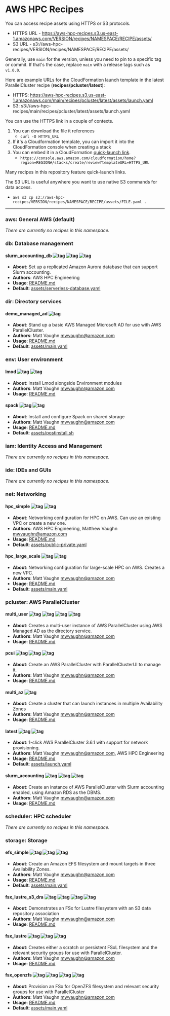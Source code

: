 # AWS HPC Recipes

You can access recipe assets using HTTPS or S3 protocols.
* HTTPS URL - https://aws-hpc-recipes.s3.us-east-1.amazonaws.com/VERSION/recipes/NAMESPACE/RECIPE/assets/
* S3 URL - s3://aws-hpc-recipes/VERSION/recipes/NAMESPACE/RECIPE/assets/

Generally, use `main` for the version, unless you need to pin to a specific tag or commit. If that's the case, replace `main` with a release tags such as `v1.0.0`. 

Here are example URLs for the CloudFormation launch template in the latest ParallelCluster recipe (**recipes/pcluster/latest**):
* HTTPS: https://aws-hpc-recipes.s3.us-east-1.amazonaws.com/main/recipes/pcluster/latest/assets/launch.yaml
* S3: s3://aws-hpc-recipes/main/recipes/pcluster/latest/assets/launch.yaml

You can use the HTTPS link in a couple of contexts.
1. You can download the file it references
    * `curl -O HTTPS_URL`
2. If it's a Cloudformation template, you can import it into the CloudFormation console when creating a stack
3. You can embed it in a CloudFormation [quick-launch link](https://docs.aws.amazon.com/AWSCloudFormation/latest/UserGuide/cfn-console-create-stacks-quick-create-links.html).
    * `https://console.aws.amazon.com/cloudformation/home?region=REGION#/stacks/create/review?templateURL=HTTPS_URL`

Many recipes in this repository feature quick-launch links. 

The S3 URL is useful anywhere you want to use native S3 commands for data access. 
* `aws s3 cp s3://aws-hpc-recipes/VERSION/recipes/NAMESPACE/RECIPE/assets/FILE.yaml .`

----

### aws: General AWS (default)

*There are currently no recipes in this namespace.*
### db: Database management

#### slurm_accounting_db ![tag](https://img.shields.io/badge/-core-%23146EB4) ![tag](https://img.shields.io/badge/-rds-%237DCEA0) ![tag](https://img.shields.io/badge/-parallelcluster-%23FF9900) 

* **About**: Set up a replicated Amazon Aurora database that can support Slurm accounting.
* **Authors**: AWS HPC Engineering
* **Usage**: [README.md](db/slurm_accounting_db/README.md)
* **Default**: [assets/serverless-database.yaml](https://aws-hpc-recipes.s3.us-east-1.amazonaws.com/main/recipes/db/slurm_accounting_db/assets/serverless-database.yaml)

### dir: Directory services

#### demo_managed_ad ![tag](https://img.shields.io/badge/-experimental-%23D9534F) 

* **About**: Stand up a basic AWS Managed Microsoft AD for use with AWS ParallelCluster.
* **Authors**: Matt Vaughn <mwvaughn@amazon.com>
* **Usage**: [README.md](dir/demo_managed_ad/README.md)
* **Default**: [assets/main.yaml](https://aws-hpc-recipes.s3.us-east-1.amazonaws.com/main/recipes/dir/demo_managed_ad/assets/main.yaml)

### env: User environment

#### lmod ![tag](https://img.shields.io/badge/-experimental-%23D9534F) ![tag](https://img.shields.io/badge/-community-%2317202A) 

* **About**: Install Lmod alongside Environment modules
* **Authors**: Matt Vaughn <mwvaughn@amazon.com>
* **Usage**: [README.md](env/lmod/README.md)

#### spack ![tag](https://img.shields.io/badge/-experimental-%23D9534F) ![tag](https://img.shields.io/badge/-community-%2317202A) 

* **About**: Install and configure Spack on shared storage
* **Authors**: Matt Vaughn <mwvaughn@amazon.com>
* **Usage**: [README.md](env/spack/README.md)
* **Default**: [assets/postinstall.sh](https://aws-hpc-recipes.s3.us-east-1.amazonaws.com/main/recipes/env/spack/assets/postinstall.sh)

### iam: Identity Access and Management

*There are currently no recipes in this namespace.*
### ide: IDEs and GUIs

*There are currently no recipes in this namespace.*
### net: Networking

#### hpc_simple ![tag](https://img.shields.io/badge/-core-%23146EB4) ![tag](https://img.shields.io/badge/-vpc-%23AAB7B8) 

* **About**: Networking configuration for HPC on AWS. Can use an existing VPC or create a new one.
* **Authors**: AWS HPC Engineering, Matthew Vaughn <mwvaughn@amazon.com>
* **Usage**: [README.md](net/hpc_simple/README.md)
* **Default**: [assets/public-private.yaml](https://aws-hpc-recipes.s3.us-east-1.amazonaws.com/main/recipes/net/hpc_simple/assets/public-private.yaml)
#### hpc_large_scale ![tag](https://img.shields.io/badge/-core-%23146EB4) ![tag](https://img.shields.io/badge/-vpc-%23AAB7B8) 

* **About**: Networking configuration for large-scale HPC on AWS. Creates a new VPC.
* **Authors**: Matt Vaughn <mwvaughn@amazon.com>
* **Usage**: [README.md](net/hpc_large_scale/README.md)
* **Default**: [assets/main.yaml](https://aws-hpc-recipes.s3.us-east-1.amazonaws.com/main/recipes/net/hpc_large_scale/assets/main.yaml)

### pcluster: AWS ParallelCluster

#### multi_user ![tag](https://img.shields.io/badge/-parallelcluster-%23FF9900) ![tag](https://img.shields.io/badge/-activedirectory-%23AAB7B8) ![tag](https://img.shields.io/badge/-secretsmanager-%237DCEA0) ![tag](https://img.shields.io/badge/-experimental-%23D9534F) 

* **About**: Creates a multi-user instance of AWS ParallelCluster using AWS Managed AD as the directory service.
* **Authors**: Matt Vaughn <mwvaughn@amazon.com>
* **Usage**: [README.md](pcluster/multi_user/README.md)

#### pcui ![tag](https://img.shields.io/badge/-parallelcluster-%23FF9900) ![tag](https://img.shields.io/badge/-cognito-%237DCEA0) ![tag](https://img.shields.io/badge/-lambda-%237DCEA0) 

* **About**: Create an AWS ParallelCluster with ParallelClusterUI to manage it.
* **Authors**: Matt Vaughn <mwvaughn@amazon.com>
* **Usage**: [README.md](pcluster/pcui/README.md)

#### multi_az ![tag](https://img.shields.io/badge/-parallelcluster-%23FF9900) 

* **About**: Create a cluster that can launch instances in multiple Availability Zones
* **Authors**: Matt Vaughn <mwvaughn@amazon.com>
* **Usage**: [README.md](pcluster/multi_az/README.md)

#### latest ![tag](https://img.shields.io/badge/-core-%23146EB4) ![tag](https://img.shields.io/badge/-parallelcluster-%23FF9900) 

* **About**: 1-click AWS ParallelCluster 3.6.1 with support for network provisioning.
* **Authors**: Matt Vaughn <mwvaughn@amazon.com>, AWS HPC Engineering
* **Usage**: [README.md](pcluster/latest/README.md)
* **Default**: [assets/launch.yaml](https://aws-hpc-recipes.s3.us-east-1.amazonaws.com/main/recipes/pcluster/latest/assets/launch.yaml)
#### slurm_accounting ![tag](https://img.shields.io/badge/-parallelcluster-%23FF9900) ![tag](https://img.shields.io/badge/-rds-%237DCEA0) ![tag](https://img.shields.io/badge/-core-%23146EB4) 

* **About**: Create an instance of AWS ParallelCluster with Slurm accounting enabled, using Amazon RDS as the DBMS.
* **Authors**: Matt Vaughn <mwvaughn@amazon.com>
* **Usage**: [README.md](pcluster/slurm_accounting/README.md)


### scheduler: HPC scheduler

*There are currently no recipes in this namespace.*
### storage: Storage

#### efs_simple ![tag](https://img.shields.io/badge/-core-%23146EB4) ![tag](https://img.shields.io/badge/-efs-%237DCEA0) ![tag](https://img.shields.io/badge/-nfs-%23AAB7B8) 

* **About**: Create an Amazon EFS filesystem and mount targets in three Availability Zones.
* **Authors**: Matt Vaughn <mwvaughn@amazon.com>
* **Usage**: [README.md](storage/efs_simple/README.md)
* **Default**: [assets/main.yaml](https://aws-hpc-recipes.s3.us-east-1.amazonaws.com/main/recipes/storage/efs_simple/assets/main.yaml)
#### fsx_lustre_s3_dra ![tag](https://img.shields.io/badge/-fsx-%237DCEA0) ![tag](https://img.shields.io/badge/-lustre-%23AAB7B8) ![tag](https://img.shields.io/badge/-s3-%237DCEA0) ![tag](https://img.shields.io/badge/-experimental-%23D9534F) 

* **About**: Demonstrates an FSx for Lustre filesystem with an S3 data repository association
* **Authors**: Matt Vaughn <mwvaughn@amazon.com>
* **Usage**: [README.md](storage/fsx_lustre_s3_dra/README.md)

#### fsx_lustre ![tag](https://img.shields.io/badge/-core-%23146EB4) ![tag](https://img.shields.io/badge/-fsx-%237DCEA0) ![tag](https://img.shields.io/badge/-lustre-%23AAB7B8) 

* **About**: Creates either a scratch or persistent FSxL filesystem and the relevant security groups for use with ParallelCluster.
* **Authors**: Matt Vaughn <mwvaughn@amazon.com>
* **Usage**: [README.md](storage/fsx_lustre/README.md)

#### fsx_openzfs ![tag](https://img.shields.io/badge/-experimental-%23D9534F) ![tag](https://img.shields.io/badge/-fsx-%237DCEA0) ![tag](https://img.shields.io/badge/-openzfs-%23AAB7B8) ![tag](https://img.shields.io/badge/-nfs-%23AAB7B8) 

* **About**: Provision an FSx for OpenZFS filesystem and relevant security groups for use with ParallelCluster
* **Authors**: Matt Vaughn <mwvaughn@amazon.com>
* **Usage**: [README.md](storage/fsx_openzfs/README.md)
* **Default**: [assets/main.yaml](https://aws-hpc-recipes.s3.us-east-1.amazonaws.com/main/recipes/storage/fsx_openzfs/assets/main.yaml)

